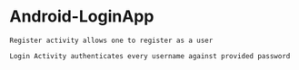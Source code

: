 # Android-LoginApp

````
Register activity allows one to register as a user
````
```
Login Activity authenticates every username against provided password 
```
